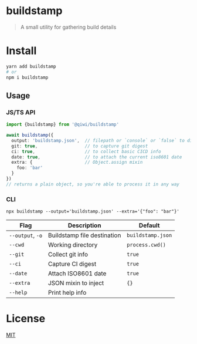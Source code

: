 # buildstamp
> A small utility for gathering build details

# Install
```bash
yarn add buildstamp
# or
npm i buildstamp
```

## Usage
### JS/TS API
```ts
import {buildstamp} from '@qiwi/buildstamp'

await buildstamp({
  output: 'buildstamp.json',  // filepath or `console` or `false` to disable
  git: true,                  // to capture git digest
  ci: true,                   // to collect basic CICD info
  date: true,                 // to attach the current iso8601 date
  extra: {                    // Object.assign mixin
    foo: 'bar'
  }
})
// returns a plain object, so you're able to process it in any way
```

### CLI
```shell
npx buildstamp --output='buildstamp.json' --extra='{"foo": "bar"}'
```

| Flag             | Description                 | Default           | 
|------------------|-----------------------------|-------------------|
| `--output`, `-o` | Buildstamp file destination | `buildstamp.json` |
| `--cwd`          | Working directory           | `process.cwd()`   |
| `--git`          | Collect git info            | `true`            |
| `--ci`           | Capture CI digest           | `true`            |
| `--date`         | Attach ISO8601 date         | `true`            |
| `--extra`        | JSON mixin to inject        | `{}`              |
| `--help`         | Print help info             |                   |               

# License
[MIT](./LICENSE)
